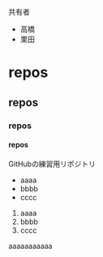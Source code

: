 共有者
- 高橋
- 栗田

# repos
## repos
### repos
#### repos
GitHubの練習用リポジトリ

- aaaa
- bbbb
- cccc

1. aaaa
2. bbbb
3. cccc


aaaaaaaaaaa
